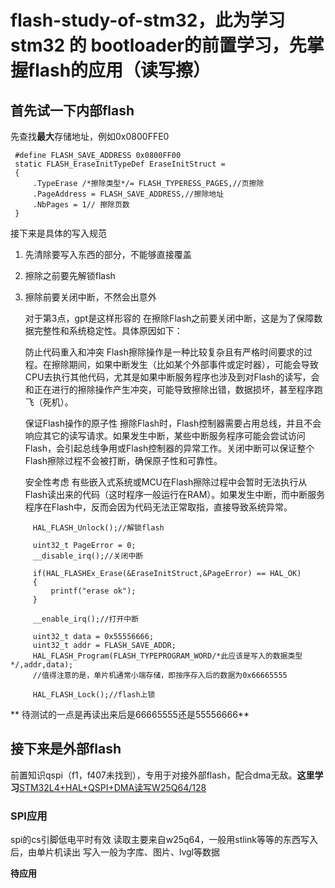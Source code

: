
# flash-study-of-stm32，此为学习stm32 的 bootloader的前置学习，先掌握flash的应用（读写擦）
## 首先试一下内部flash
先查找**最大**存储地址，例如0x0800FFE0
```
 #define FLASH_SAVE_ADDRESS 0x0800FF00
 static FLASH_EraseInitTypeDef EraseInitStruct = 
 {
     .TypeErase /*擦除类型*/= FLASH_TYPERESS_PAGES,//页擦除
     .PageAddress = FLASH_SAVE_ADDRESS,//擦除地址
     .NbPages = 1// 擦除页数
 }
```
接下来是具体的写入规范
   1. 先清除要写入东西的部分，不能够直接覆盖
   2. 擦除之前要先解锁flash
   3. 擦除前要关闭中断，不然会出意外
        
        对于第3点，gpt是这样形容的
        在擦除Flash之前要关闭中断，这是为了保障数据完整性和系统稳定性。具体原因如下：

        防止代码重入和冲突
        Flash擦除操作是一种比较复杂且有严格时间要求的过程。在擦除期间，如果中断发生（比如某个外部事件或定时器），可能会导致CPU去执行其他代码，尤其是如果中断服务程序也涉及到对Flash的读写，会和正在进行的擦除操作产生冲突，可能导致擦除出错，数据损坏，甚至程序跑飞（死机）。

        保证Flash操作的原子性
        擦除Flash时，Flash控制器需要占用总线，并且不会响应其它的读写请求。如果发生中断，某些中断服务程序可能会尝试访问Flash，会引起总线争用或Flash控制器的异常工作。关闭中断可以保证整个Flash擦除过程不会被打断，确保原子性和可靠性。

        安全性考虑
        有些嵌入式系统或MCU在Flash擦除过程中会暂时无法执行从Flash读出来的代码（这时程序一般运行在RAM）。如果发生中断，而中断服务程序在Flash中，反而会因为代码无法正常取指，直接导致系统异常。

```
	 HAL_FLASH_Unlock();//解锁flash

	 uint32_t PageError = 0;
	 __disable_irq();//关闭中断

	 if(HAL_FLASHEx_Erase(&EraseInitStruct,&PageError) == HAL_OK)
	 {
	     printf("erase ok");
	 }

	 __enable_irq();//打开中断

	 uint32_t data = 0x55556666;
	 uint32_t addr = FLASH_SAVE_ADDR;
	 HAL_FLASH_Program(FLASH_TYPEPROGRAM_WORD/*此应该是写入的数据类型*/,addr,data);
	 //值得注意的是，单片机通常小端存储，即按序存入后的数据为0x66665555
	 
	 HAL_FLASH_Lock();//flash上锁
```


** 待测试的一点是再读出来后是66665555还是55556666**




## 接下来是外部flash
前置知识qspi（f1，f407未找到），专用于对接外部flash，配合dma无敌。**这里学习**[STM32L4+HAL+QSPI+DMA读写W25Q64/128](https://www.freesion.com/article/11821562315/)
###  SPI应用
spi的cs引脚低电平时有效
读取主要来自w25q64，一般用stlink等等的东西写入后，由单片机读出
写入一般为字库、图片、lvgl等数据

**待应用**
